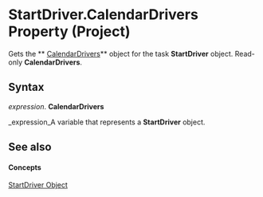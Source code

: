 
# StartDriver.CalendarDrivers Property (Project)

Gets the  ** [CalendarDrivers](86fcfb21-a6d2-68a5-0cb0-d9a57f9028da.md)** object for the task **StartDriver** object. Read-only **CalendarDrivers**.


## Syntax

 _expression_. **CalendarDrivers**

 _expression_A variable that represents a  **StartDriver** object.


## See also


#### Concepts


 [StartDriver Object](4df2c386-a31e-faea-e286-d510f11cca57.md)
